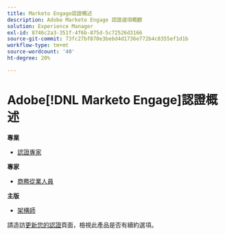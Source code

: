 ```yaml
---
title: Marketo Engage認證概述
description: Adobe Marketo Engage 認證選項概觀
solution: Experience Manager
exl-id: 8746c2a3-351f-4f6b-875d-5c72526d3166
source-git-commit: 73fc27bf870e3bebd4d1736e772b4c8355ef1d1b
workflow-type: tm+mt
source-wordcount: '40'
ht-degree: 20%

---
```


# Adobe[!DNL Marketo Engage]認證概述

**專業**

* [認證專家](/help/certifications/ame/ame-p.md) <!--AD0-E555-->

**專家**

* [商務從業人員](/help/certifications/ame/ame-e-business.md) <!--AD0-E559-->

**主版**

* [架構師](/help/certifications/ame/ame-m-architect-23-08.md) <!--AD0-E560-->

請造訪[更新您的認證](/help/certifications/renew.md)頁面，檢視此產品是否有續約選項。
